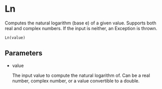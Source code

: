 # Ln

Computes the natural logarithm (base e) of a given value. Supports both real and complex numbers. If the input is neither, an Exception is thrown.

`Ln(value)`

## Parameters

* value

    The input value to compute the natural logarithm of. Can be a real number, complex number, or a value convertible to a double.